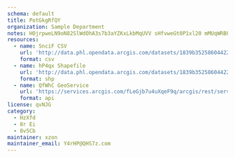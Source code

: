 ```yaml
---
schema: default
title: PotGkgRfQY 
organization: Sample Department 
notes: HOjrpweLN9oN82SlWdOhA3s7b3aYZKxLkbMqUVV sHfvweGt0P1xl20 mMUqWRBF476kJyCIEnfrGTgu5FXtXE5mR8dTcgB4DyjZ 
resources:
  - name: SnciF CSV
    url: 'http://data.phl.opendata.arcgis.com/datasets/1839b35258604422b0b520cbb668df0d_0.csv'
    format: csv
  - name: hP4qx Shapefile
    url: 'http://data.phl.opendata.arcgis.com/datasets/1839b35258604422b0b520cbb668df0d_0.zip'
    format: shp
  - name: QfWhC GeoService
    url: 'https://services.arcgis.com/fLeGjb7u4uXqeF9q/arcgis/rest/services/Air_Monitoring_Stations/FeatureServer/0/query'
    format: api
license: qvNJG 
category:
  - HzXfd 
  - 8r Ei 
  - 8v5Cb 
maintainer: xzon   
maintainer_email: Y4rHP@QHS7z.com
---
```


